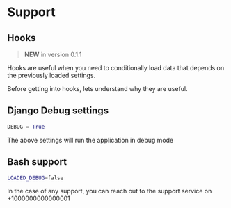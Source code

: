 # Support

## Hooks

> **NEW** in version 0.1.1

Hooks are useful when you need to conditionally load data that depends on the
previously loaded settings.

Before getting into hooks, lets understand why they are useful.

## Django Debug settings

```py
DEBUG = True
```

The above settings will run the application in debug mode

## Bash support

```bash
LOADED_DEBUG=false
```

In the case of any support, you can reach out to the support service on +1000000000000001